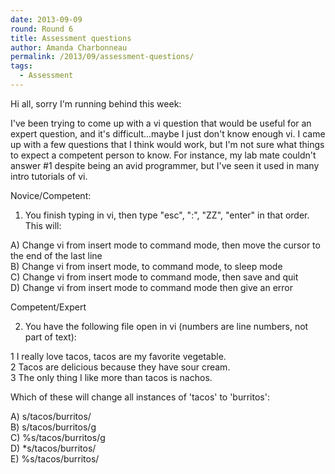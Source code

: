 ```yaml
---
date: 2013-09-09
round: Round 6
title: Assessment questions
author: Amanda Charbonneau
permalink: /2013/09/assessment-questions/
tags:
  - Assessment
---
```

Hi all, sorry I'm running behind this week:

I've been trying to come up with a vi question that would be useful for an expert question, and it's difficult...maybe I just don't know enough vi. I came up with a few questions that I think would work, but I'm not sure what things to expect a competent person to know. For instance, my lab mate couldn't answer #1 despite being an avid programmer, but I've seen it used in many intro tutorials of vi.

Novice/Competent:

1. You finish typing in vi, then type "esc", ":", "ZZ", "enter" in that order. This will:

A) Change vi from insert mode to command mode, then move the cursor to the end of the last line  
B) Change vi from insert mode, to command mode, to sleep mode  
C) Change vi from insert mode to command mode, then save and quit  
D) Change vi from insert mode to command mode then give an error

Competent/Expert

2. You have the following file open in vi (numbers are line numbers, not part of text):

1 I really love tacos, tacos are my favorite vegetable.  
2 Tacos are delicious because they have sour cream.  
3 The only thing I like more than tacos is nachos.

Which of these will change all instances of 'tacos' to 'burritos':

A) s/tacos/burritos/  
B) s/tacos/burritos/g  
C) %s/tacos/burritos/g  
D) *s/tacos/burritos/  
E) %s/tacos/burritos/
